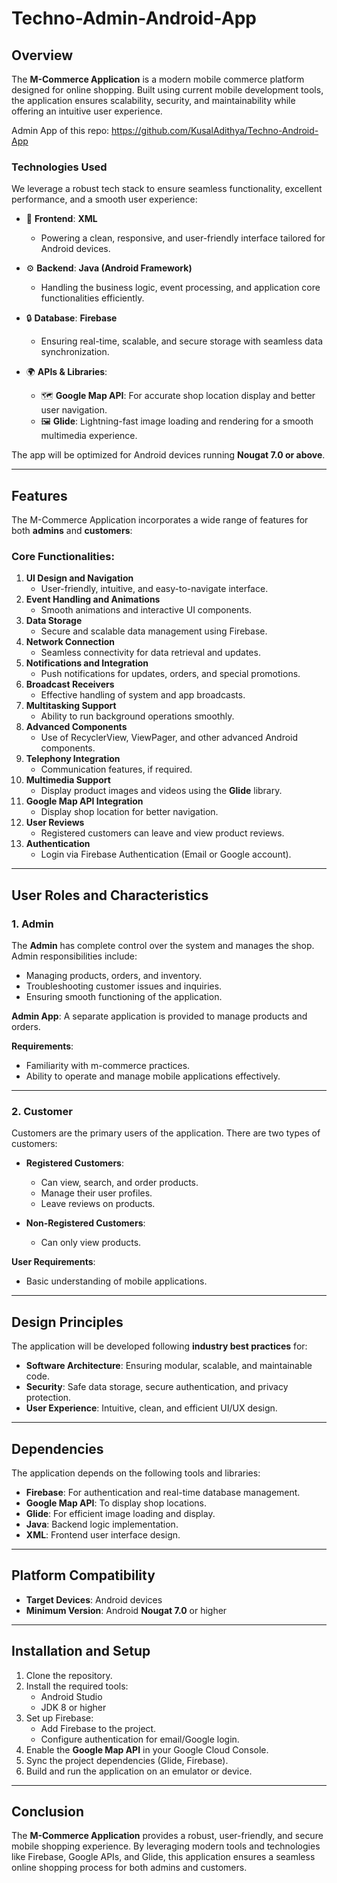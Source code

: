 # Techno-Admin-Android-App

## Overview
The **M-Commerce Application** is a modern mobile commerce platform designed for online shopping. Built using current mobile development tools, the application ensures scalability, security, and maintainability while offering an intuitive user experience.

Admin App of this repo: https://github.com/KusalAdithya/Techno-Android-App

### Technologies Used
We leverage a robust tech stack to ensure seamless functionality, excellent performance, and a smooth user experience:

- 🚀 **Frontend**: **XML**
   - Powering a clean, responsive, and user-friendly interface tailored for Android devices.

- ⚙️ **Backend**: **Java (Android Framework)**
   - Handling the business logic, event processing, and application core functionalities efficiently.

- 🔒 **Database**: **Firebase**
   - Ensuring real-time, scalable, and secure storage with seamless data synchronization.

- 🌍 **APIs & Libraries**:
   - 🗺 **Google Map API**: For accurate shop location display and better user navigation.
   - 🖼 **Glide**: Lightning-fast image loading and rendering for a smooth multimedia experience.
     
The app will be optimized for Android devices running **Nougat 7.0 or above**.

---

## Features
The M-Commerce Application incorporates a wide range of features for both **admins** and **customers**:

### Core Functionalities:
1. **UI Design and Navigation**
   - User-friendly, intuitive, and easy-to-navigate interface.
2. **Event Handling and Animations**
   - Smooth animations and interactive UI components.
3. **Data Storage**
   - Secure and scalable data management using Firebase.
4. **Network Connection**
   - Seamless connectivity for data retrieval and updates.
5. **Notifications and Integration**
   - Push notifications for updates, orders, and special promotions.
6. **Broadcast Receivers**
   - Effective handling of system and app broadcasts.
7. **Multitasking Support**
   - Ability to run background operations smoothly.
8. **Advanced Components**
   - Use of RecyclerView, ViewPager, and other advanced Android components.
9. **Telephony Integration**
   - Communication features, if required.
10. **Multimedia Support**
    - Display product images and videos using the **Glide** library.
11. **Google Map API Integration**
    - Display shop location for better navigation.
12. **User Reviews**
    - Registered customers can leave and view product reviews.
13. **Authentication**
    - Login via Firebase Authentication (Email or Google account).

---

## User Roles and Characteristics

### 1. **Admin**
The **Admin** has complete control over the system and manages the shop. Admin responsibilities include:
- Managing products, orders, and inventory.
- Troubleshooting customer issues and inquiries.
- Ensuring smooth functioning of the application.

**Admin App**: A separate application is provided to manage products and orders.

**Requirements**:
- Familiarity with m-commerce practices.
- Ability to operate and manage mobile applications effectively.

---

### 2. **Customer**
Customers are the primary users of the application. There are two types of customers:

- **Registered Customers**:
  - Can view, search, and order products.
  - Manage their user profiles.
  - Leave reviews on products.

- **Non-Registered Customers**:
  - Can only view products.

**User Requirements**:
- Basic understanding of mobile applications.

---

## Design Principles
The application will be developed following **industry best practices** for:
- **Software Architecture**: Ensuring modular, scalable, and maintainable code.
- **Security**: Safe data storage, secure authentication, and privacy protection.
- **User Experience**: Intuitive, clean, and efficient UI/UX design.

---

## Dependencies
The application depends on the following tools and libraries:
- **Firebase**: For authentication and real-time database management.
- **Google Map API**: To display shop locations.
- **Glide**: For efficient image loading and display.
- **Java**: Backend logic implementation.
- **XML**: Frontend user interface design.

---

## Platform Compatibility
- **Target Devices**: Android devices
- **Minimum Version**: Android **Nougat 7.0** or higher

---

## Installation and Setup
1. Clone the repository.
2. Install the required tools:
   - Android Studio
   - JDK 8 or higher
3. Set up Firebase:
   - Add Firebase to the project.
   - Configure authentication for email/Google login.
4. Enable the **Google Map API** in your Google Cloud Console.
5. Sync the project dependencies (Glide, Firebase).
6. Build and run the application on an emulator or device.

---


## Conclusion
The **M-Commerce Application** provides a robust, user-friendly, and secure mobile shopping experience. By leveraging modern tools and technologies like Firebase, Google APIs, and Glide, this application ensures a seamless online shopping process for both admins and customers.
